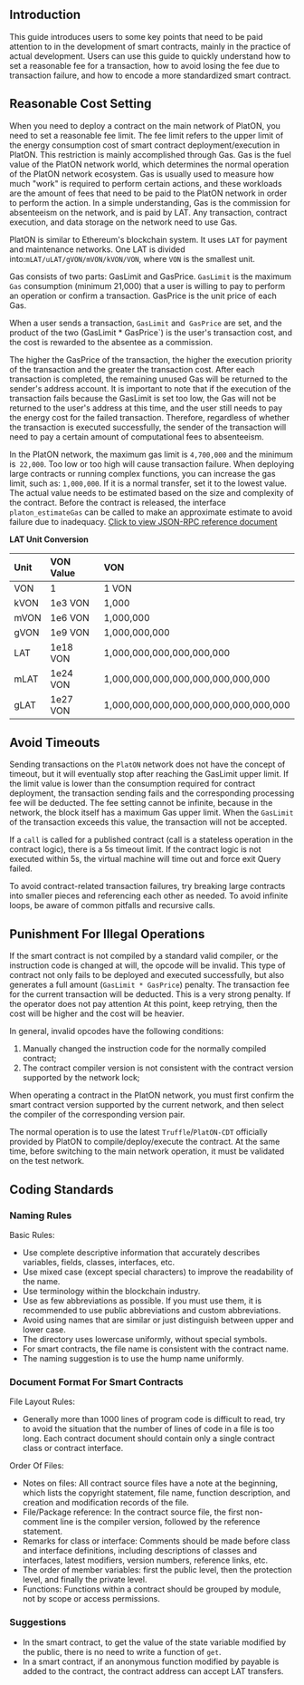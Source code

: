 ## Introduction 

This guide introduces users to some key points that need to be paid attention to in the development of smart contracts, mainly in the practice of actual development. Users can use this guide to quickly understand how to set a reasonable fee for a transaction, how to avoid losing the fee due to transaction failure, and how to encode a more standardized smart contract.


## Reasonable Cost Setting

When you need to deploy a contract on the main network of PlatON, you need to set a reasonable fee limit. The fee limit refers to the upper limit of the energy consumption cost of smart contract deployment/execution in PlatON. This restriction is mainly accomplished through Gas. Gas is the fuel value of the PlatON network world, which determines the normal operation of the PlatON network ecosystem. Gas is usually used to measure how much "work" is required to perform certain actions, and these workloads are the amount of fees that need to be paid to the PlatON network in order to perform the action. In a simple understanding, Gas is the commission for absenteeism on the network, and is paid by LAT. Any transaction, contract execution, and data storage on the network need to use Gas.

PlatON is similar to Ethereum's blockchain system. It uses `LAT` for payment and maintenance networks. One LAT is divided into:`mLAT/uLAT/gVON/mVON/kVON/VON`, where `VON` is the smallest unit.

Gas consists of two parts: GasLimit and GasPrice. `GasLimit` is the maximum` Gas` consumption (minimum 21,000) that a user is willing to pay to perform an operation or confirm a transaction. GasPrice is the unit price of each Gas.

When a user sends a transaction, `GasLimit` and` GasPrice` are set, and the product of the two (GasLimit * GasPrice`) is the user's transaction cost, and the cost is rewarded to the absentee as a commission.

The higher the GasPrice of the transaction, the higher the execution priority of the transaction and the greater the transaction cost. After each transaction is completed, the remaining unused Gas will be returned to the sender's address account. It is important to note that if the execution of the transaction fails because the GasLimit is set too low, the Gas will not be returned to the user's address at this time, and the user still needs to pay the energy cost for the failed transaction. Therefore, regardless of whether the transaction is executed successfully, the sender of the transaction will need to pay a certain amount of computational fees to absenteeism.

In the PlatON network, the maximum gas limit is `4,700,000` and the minimum is` 22,000`. Too low or too high will cause transaction failure. When deploying large contracts or running complex functions, you can increase the gas limit, such as: `1,000,000`. If it is a normal transfer, set it to the lowest value. The actual value needs to be estimated based on the size and complexity of the contract. Before the contract is released, the interface `platon_estimateGas` can be called to make an approximate estimate to avoid failure due to inadequacy. [Click to view JSON-RPC reference document](https://github.com/PlatONnetwork/Docs/blob/master/en-us/Development/%5BEnglish%5D-JSONRPC-SDK.md)

**LAT Unit Conversion**

| Unit | VON Value | VON |
|:---|:---|:---|
| VON | 1 | 1 VON |
| kVON | 1e3 VON | 1,000  |
| mVON | 1e6 VON | 1,000,000 |
| gVON | 1e9 VON | 1,000,000,000 |
| LAT | 1e18 VON | 1,000,000,000,000,000,000 |
| mLAT | 1e24 VON | 1,000,000,000,000,000,000,000,000 |
| gLAT | 1e27 VON | 1,000,000,000,000,000,000,000,000,000 |

## Avoid Timeouts 

Sending transactions on the `PlatON` network does not have the concept of timeout, but it will eventually stop after reaching the GasLimit upper limit. If the limit value is lower than the consumption required for contract deployment, the transaction sending fails and the corresponding processing fee will be deducted. The fee setting cannot be infinite, because in the network, the block itself has a maximum Gas upper limit. When the `GasLimit` of the transaction exceeds this value, the transaction will not be accepted.

If a `call` is called for a published contract (call is a stateless operation in the contract logic), there is a 5s timeout limit. If the contract logic is not executed within 5s, the virtual machine will time out and force exit Query failed.

To avoid contract-related transaction failures, try breaking large contracts into smaller pieces and referencing each other as needed. To avoid infinite loops, be aware of common pitfalls and recursive calls.

## Punishment For Illegal Operations

If the smart contract is not compiled by a standard valid compiler, or the instruction code is changed at will, the opcode will be invalid. This type of contract not only fails to be deployed and executed successfully, but also generates a full amount (`GasLimit * GasPrice`) penalty. The transaction fee for the current transaction will be deducted. This is a very strong penalty. If the operator does not pay attention At this point, keep retrying, then the cost will be higher and the cost will be heavier.

In general, invalid opcodes have the following conditions:

1. Manually changed the instruction code for the normally compiled contract;
2. The contract compiler version is not consistent with the contract version supported by the network lock;

When operating a contract in the PlatON network, you must first confirm the smart contract version supported by the current network, and then select the compiler of the corresponding version pair.

The normal operation is to use the latest `Truffle`/`PlatON-CDT` officially provided by PlatON to compile/deploy/execute the contract. At the same time, before switching to the main network operation, it must be validated on the test network.


## Coding Standards

### Naming Rules

Basic Rules:

* Use complete descriptive information that accurately describes variables, fields, classes, interfaces, etc.
* Use mixed case (except special characters) to improve the readability of the name.
* Use terminology within the blockchain industry.
* Use as few abbreviations as possible. If you must use them, it is recommended to use public abbreviations and custom abbreviations.
* Avoid using names that are similar or just distinguish between upper and lower case.
* The directory uses lowercase uniformly, without special symbols.
* For smart contracts, the file name is consistent with the contract name.
* The naming suggestion is to use the hump name uniformly.


### Document Format For Smart Contracts
 
File Layout Rules:
 
* Generally more than 1000 lines of program code is difficult to read, try to avoid the situation that the number of lines of code in a file is too long. Each contract document should contain only a single contract class or contract interface.

Order Of Files:

* Notes on files: All contract source files have a note at the beginning, which lists the copyright statement, file name, function description, and creation and modification records of the file.
* File/Package reference: In the contract source file, the first non-comment line is the compiler version, followed by the reference statement.
* Remarks for class or interface: Comments should be made before class and interface definitions, including descriptions of classes and interfaces, latest modifiers, version numbers, reference links, etc.
* The order of member variables: first the public level, then the protection level, and finally the private level.
* Functions: Functions within a contract should be grouped by module, not by scope or access permissions.


### Suggestions

* In the smart contract, to get the value of the state variable modified by the public, there is no need to write a function of `get`.
* In a smart contract, if an anonymous function modified by payable is added to the contract, the contract address can accept LAT transfers.


















